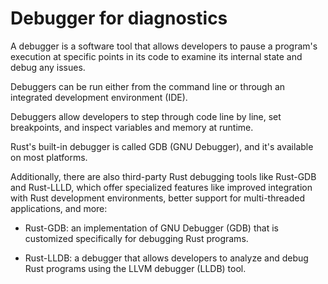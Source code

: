 # Debugger for diagnostics

A debugger is a software tool that allows developers to pause a program's execution at specific points in its code to examine its internal state and debug any issues.

Debuggers can be run either from the command line or through an integrated development environment (IDE).

Debuggers allow developers to step through code line by line, set breakpoints, and inspect variables and memory at runtime.

Rust's built-in debugger is called GDB (GNU Debugger), and it's available on most platforms.

Additionally, there are also third-party Rust debugging tools like Rust-GDB and Rust-LLLD, which offer specialized features like improved integration with Rust development environments, better support for multi-threaded applications, and more:

* Rust-GDB: an implementation of GNU Debugger (GDB) that is customized specifically for debugging Rust programs.

* Rust-LLDB: a debugger that allows developers to analyze and debug Rust programs using the LLVM debugger (LLDB) tool.

